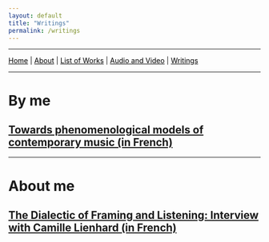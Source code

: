 ```yaml
---
layout: default
title: "Writings"
permalink: /writings
---
```


***

 <a href="/" style="color: black">Home</a> | <a href="/about" style="color: black">About</a> | <a href="/list-of-works" style="color: black">List of Works</a> | <a href="/audio-and-video" style="color: black">Audio and Video</a> | <a href="/writings" style="color: black">Writings</a> 

***

# By me

## [Towards phenomenological models of contemporary music (in French)](https://www.conservatoiredeparis.fr/sites/default/files/Recherche-Editions/TEP_MONACO_2021.pdf)

***

# About me

## [The Dialectic of Framing and Listening: Interview with Camille Lienhard (in French)](/interview-with-camille-lienhard)
